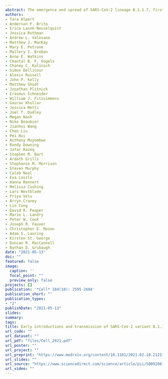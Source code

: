 ```yaml
---
abstract: The emergence and spread of SARS-CoV-2 lineage B.1.1.7, first detected in the United Kingdom, has become a global public health concern because of its increased transmissibility. Over 2,500 COVID-19 cases associated with this variant have been detected in the United States (US) since December 2020, but the extent of establishment is relatively unknown. Using travel, genomic, and diagnostic data, we highlight that the primary ports of entry for B.1.1.7 in the US were in New York, California, and Florida. Furthermore, we found evidence for many independent B.1.1.7 establishments starting in early December 2020, followed by interstate spread by the end of the month. Finally, we project that B.1.1.7 will be the dominant lineage in many states by mid- to late March. Thus, genomic surveillance for B.1.1.7 and other variants urgently needs to be enhanced to better inform the public health response.
authors:
- Tara Alpert
- Anderson F. Brito
- Erica Lasek-Nesselquist
- Jessica Rothman
- Andrew L. Valesano
- Matthew J. MacKay
- Mary E. Petrone
- Mallery I. Breban
- Anne E. Watkins
- Chantal B. F. Vogels
- Chaney C. Kalinich
- Simon Dellicour
- Alexis Russell
- John P. Kelly
- Matthew Shudt
- Jonathan Plitnick
- Erasmus Schneider
- William J. Fitzsimmons
- Gaurav Khullar
- Jessica Metti 
- Joel T. Dudley
- Megan Nash
- Nike Beaubier
- Jianhui Wang
- Chen Liu
- Pei Hui
- Anthony Muyombwe
- Randy Downing
- Jafar Razeq
- Stephen M. Bart
- Ardath Grills
- Stephanie M. Morrison
- Steven Murphy
- Caleb Neal
- Eva Laszlo
- Hanna Rennert
- Melissa Cushing
- Lars Westblade
- Priya Velu
- Arryn Craney
- Lin Cong
- David R. Peaper
- Marie L. Landry
- Peter W. Cook
- Joseph R. Fauver
- Christopher E. Mason
- Adam S. Lauring
- Kirsten St. George
- Duncan R. MacCannell
- Nathan D. Grubaugh
date: "2021-05-13"
doi: ""
featured: false
image:
  caption: ''
  focal_point: ""
  preview_only: false
projects: []
publication: '*Cell* 184(10): 2595-2604'
publication_short: ""
publication_types:
- "2"
publishDate: "2021-05-13"
slides: 
summary: 
tags:
title: Early introductions and transmission of SARS-CoV-2 variant B.1.1.7 in the United States
url_code: ""
url_dataset: ""
url_pdf: "files/Cell_2021.pdf"
url_poster: ""
url_project: ""
url_preprint: "https://www.medrxiv.org/content/10.1101/2021.02.10.21251540v3"
url_slides: ""
url_source: "https://www.sciencedirect.com/science/article/pii/S0092867421004347"
url_video: ""
---
```


